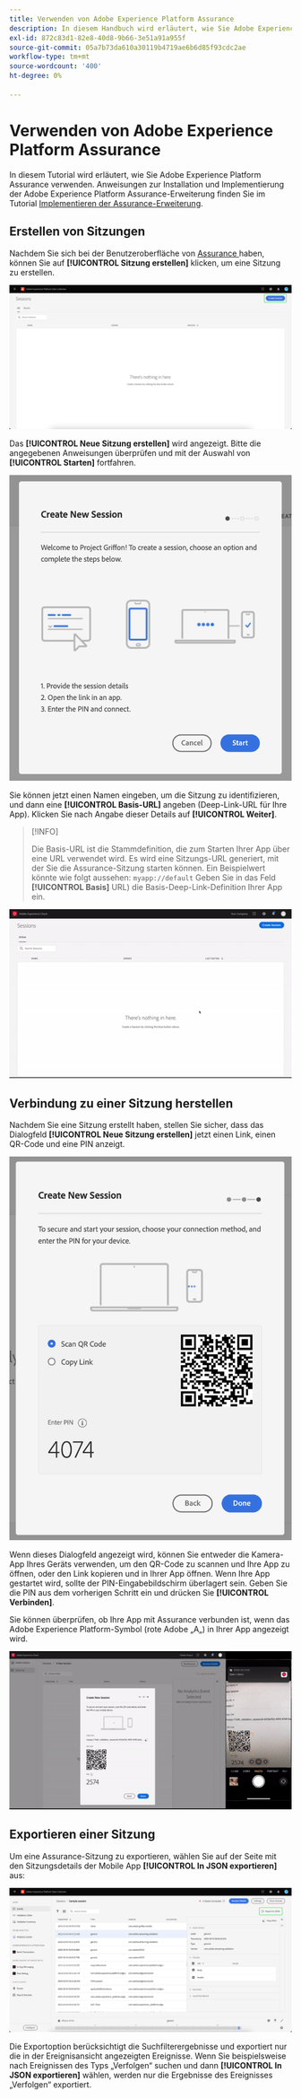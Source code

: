 ```yaml
---
title: Verwenden von Adobe Experience Platform Assurance
description: In diesem Handbuch wird erläutert, wie Sie Adobe Experience Platform Assurance nach der Installation und Implementierung verwenden.
exl-id: 872c83d1-82e8-40d8-9b66-3e51a91a955f
source-git-commit: 05a7b73da610a30119b4719ae6b6d85f93cdc2ae
workflow-type: tm+mt
source-wordcount: '400'
ht-degree: 0%

---
```


# Verwenden von Adobe Experience Platform Assurance

In diesem Tutorial wird erläutert, wie Sie Adobe Experience Platform Assurance verwenden. Anweisungen zur Installation und Implementierung der Adobe Experience Platform Assurance-Erweiterung finden Sie im Tutorial [Implementieren der Assurance-Erweiterung](./implement-assurance.md).

## Erstellen von Sitzungen

Nachdem Sie sich bei der Benutzeroberfläche von [Assurance ](https://experience.adobe.com/assurance) haben, können Sie auf **[!UICONTROL Sitzung erstellen]** klicken, um eine Sitzung zu erstellen.

![Die Schaltfläche „Sitzung erstellen“ ist hervorgehoben und zeigt an, wo Sie eine Sitzung erstellen können.](./images/using-assurance/create-session.png)

Das **[!UICONTROL Neue Sitzung erstellen]** wird angezeigt. Bitte die angegebenen Anweisungen überprüfen und mit der Auswahl von **[!UICONTROL Starten]** fortfahren.

![Das Dialogfeld Neue Sitzung erstellen mit Anweisungen zur Verwendung von Assurance wird angezeigt.](./images/using-assurance/create-new-session.png)

Sie können jetzt einen Namen eingeben, um die Sitzung zu identifizieren, und dann eine **[!UICONTROL Basis-URL]** angeben (Deep-Link-URL für Ihre App). Klicken Sie nach Angabe dieser Details auf **[!UICONTROL Weiter]**.

>[!INFO]
>
>Die Basis-URL ist die Stammdefinition, die zum Starten Ihrer App über eine URL verwendet wird. Es wird eine Sitzungs-URL generiert, mit der Sie die Assurance-Sitzung starten können. Ein Beispielwert könnte wie folgt aussehen: `myapp://default` Geben Sie in das Feld **[!UICONTROL Basis]** URL) die Basis-Deep-Link-Definition Ihrer App ein.

![Der vollständige Workflow zum Erstellen einer neuen Sitzung wird angezeigt.](./images/using-assurance/create-session.gif)

## Verbindung zu einer Sitzung herstellen

Nachdem Sie eine Sitzung erstellt haben, stellen Sie sicher, dass das Dialogfeld **[!UICONTROL Neue Sitzung erstellen]** jetzt einen Link, einen QR-Code und eine PIN anzeigt.

![Ein Dialogfeld mit den Optionen zum Herstellen einer Verbindung mit Ihrer Assurance-Sitzung wird angezeigt.](./images/using-assurance/create-new-session-pin.png)

Wenn dieses Dialogfeld angezeigt wird, können Sie entweder die Kamera-App Ihres Geräts verwenden, um den QR-Code zu scannen und Ihre App zu öffnen, oder den Link kopieren und in Ihrer App öffnen. Wenn Ihre App gestartet wird, sollte der PIN-Eingabebildschirm überlagert sein. Geben Sie die PIN aus dem vorherigen Schritt ein und drücken Sie **[!UICONTROL Verbinden]**.

Sie können überprüfen, ob Ihre App mit Assurance verbunden ist, wenn das Adobe Experience Platform-Symbol (rote Adobe „A„) in Ihrer App angezeigt wird.

![Der vollständige Workflow zum Verbinden Ihres Programms mit einer Assurance-Sitzung wird angezeigt.](./images/using-assurance/connect-session.gif)

## Exportieren einer Sitzung

Um eine Assurance-Sitzung zu exportieren, wählen Sie auf der Seite mit den Sitzungsdetails der Mobile App **[!UICONTROL In JSON exportieren]** aus:

![Exportieren einer Sitzung](./images/using-assurance/export-session.png)

Die Exportoption berücksichtigt die Suchfilterergebnisse und exportiert nur die in der Ereignisansicht angezeigten Ereignisse. Wenn Sie beispielsweise nach Ereignissen des Typs „Verfolgen“ suchen und dann **[!UICONTROL In JSON exportieren]** wählen, werden nur die Ergebnisse des Ereignisses „Verfolgen“ exportiert.
